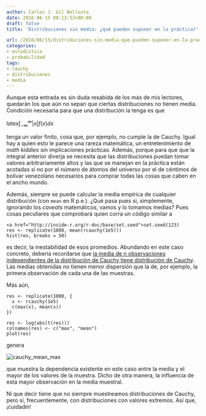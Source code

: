 ```yaml
---
author: Carlos J. Gil Bellosta
date: 2016-06-15 08:13:53+00:00
draft: false
title: 'Distribuciones sin media: ¿qué pueden suponer en la práctica?'

url: /2016/06/15/distribuciones-sin-media-que-pueden-suponer-en-la-practica/
categories:
- estadística
- probabilidad
tags:
- cauchy
- distribuciones
- media
---
```


Aunque esta entrada es sin duda resabida de los más de mis lectores, quedarán los que aún no sepan que ciertas distribuciones no tienen media. Condición necesaria para que una distribución la tenga es que


$latex \int_{-\infty}^\infty |x| f(x) dx$


tenga un valor finito, cosa que, por ejemplo, no cumple la de Cauchy. Igual hay a quien esto le parece una rareza matemática, un entretenimiento de _math kiddies_ sin implicaciones prácticas. Además, porque para que que la integral anterior diverja se necesita que las distribuciones puedan tomar valores arbitrariamente altos y las que se manejan en la práctica están acotadas si no por el número de átomos del universo por el de céntimos de bolívar venezolano necesarios para comprar todas las cosas que caben en el ancho mundo.

Además, siempre se puede calcular la media empírica de cualquier distribución (con `mean` en R p.e.). ¿Qué pasa pues si, simplemente, ignorando los _caveats_ matemáticos, vamos y lo tomamos medias? Pues cosas peculiares que comprobará quien corra un código similar a








    <a href="http://inside-r.org/r-doc/base/set.seed">set.seed(123)
    res <- replicate(1000, mean(rcauchy(1e5)))
    hist(res, breaks = 50)








es decir, la inestabilidad de esos promedios. Abundando en este caso concreto, debería recordarse que [la media de n observaciones independientes de la distribución de Cauchy tiene distribución de Cauchy](http://www.dartmouth.edu/~chance/teaching_aids/books_articles/probability_book/Chapter7.pdf). Las medias obtenidas no tienen menor dispersión que la de, por ejemplo, la primera observación de cada una de las muestras.

Más aún,








    res <- replicate(1000, {
      x <- rcauchy(1e5)
      c(max(x), mean(x))
    })
     
    res <- log(abs(t(res)))
    colnames(res) <- c("max", "mean")
    plot(res)








genera

![cauchy_mean_max](/wp-uploads/2016/06/cauchy_mean_max.png)


que muestra la dependencia existente en este caso entre la media y el mayor de los valores de la muestra. Dicho de otra manera, la influencia de esta mayor observación en la media muestral.

Ni que decir tiene que no siempre muestreamos distribuciones de Cauchy, pero sí, frecuentemente, con distribuciones con valores extremos. Así que, ¡cuidadín!
